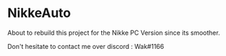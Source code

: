# NikkeAuto


About to rebuild this project for the Nikke PC Version since its smoother.


Don't hesitate to contact me over discord : Wak#1166
